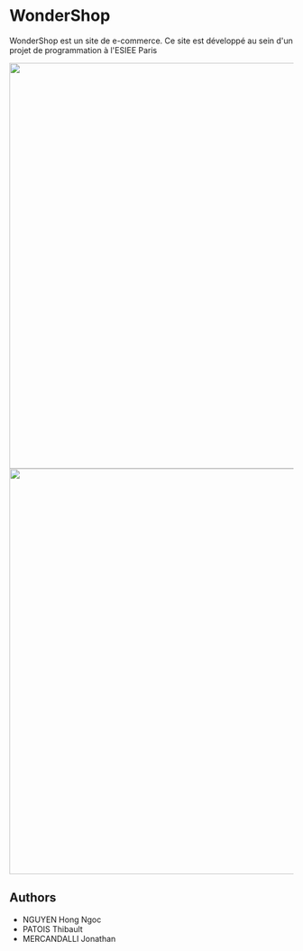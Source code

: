 # WonderShop

WonderShop est un site de e-commerce. Ce site est développé au sein d'un projet de programmation à l'ESIEE Paris

<p align="center">
<img src="https://raw.github.com/rubeus90/WonderShop/master/Screenshot/WonderShop.png" width="720" />
<img src="https://raw.github.com/rubeus90/WonderShop/master/Screenshot/WonderShopArticle.png" width="720" />
</p>

## Authors 
* NGUYEN Hong Ngoc 
* PATOIS Thibault
* MERCANDALLI Jonathan
